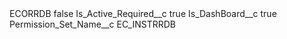 <?xml version="1.0" encoding="UTF-8"?>
<CustomMetadata xmlns="http://soap.sforce.com/2006/04/metadata" xmlns:xsi="http://www.w3.org/2001/XMLSchema-instance" xmlns:xsd="http://www.w3.org/2001/XMLSchema">
    <label>ECORRDB</label>
    <protected>false</protected>
    <values>
        <field>Is_Active_Required__c</field>
        <value xsi:type="xsd:boolean">true</value>
    </values>
    <values>
        <field>Is_DashBoard__c</field>
        <value xsi:type="xsd:boolean">true</value>
    </values>
    <values>
        <field>Permission_Set_Name__c</field>
        <value xsi:type="xsd:string">EC_INSTRRDB</value>
    </values>
</CustomMetadata>
